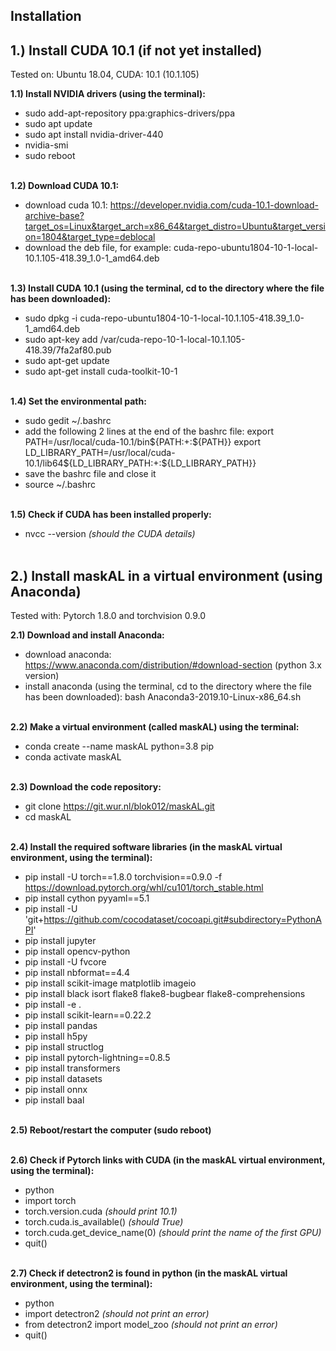## Installation

## 1.) Install CUDA 10.1 (if not yet installed) 
Tested on: Ubuntu 18.04, CUDA: 10.1 (10.1.105)<br/> 

**1.1) Install NVIDIA drivers (using the terminal):** 
- sudo add-apt-repository ppa:graphics-drivers/ppa
- sudo apt update
- sudo apt install nvidia-driver-440
- nvidia-smi
- sudo reboot <br/> <br/>

**1.2) Download CUDA 10.1:** 
- download cuda 10.1: https://developer.nvidia.com/cuda-10.1-download-archive-base?target_os=Linux&target_arch=x86_64&target_distro=Ubuntu&target_version=1804&target_type=deblocal
- download the deb file, for example: cuda-repo-ubuntu1804-10-1-local-10.1.105-418.39_1.0-1_amd64.deb <br/> <br/>

**1.3) Install CUDA 10.1 (using the terminal, cd to the directory where the file has been downloaded):** 
- sudo dpkg -i cuda-repo-ubuntu1804-10-1-local-10.1.105-418.39_1.0-1_amd64.deb
- sudo apt-key add /var/cuda-repo-10-1-local-10.1.105-418.39/7fa2af80.pub
- sudo apt-get update
- sudo apt-get install cuda-toolkit-10-1 <br/> <br/>

**1.4) Set the environmental path:**
- sudo gedit ~/.bashrc
- add the following 2 lines at the end of the bashrc file:
export PATH=/usr/local/cuda-10.1/bin${PATH:+:${PATH}}
export LD_LIBRARY_PATH=/usr/local/cuda-10.1/lib64${LD_LIBRARY_PATH:+:${LD_LIBRARY_PATH}}
- save the bashrc file and close it
- source ~/.bashrc <br/> <br/>

**1.5) Check if CUDA has been installed properly:**
- nvcc --version *(should the CUDA details)*<br/> <br/>


## 2.) Install maskAL in a virtual environment (using Anaconda)
Tested with: Pytorch 1.8.0 and torchvision 0.9.0<br/>

**2.1) Download and install Anaconda:**
- download anaconda: https://www.anaconda.com/distribution/#download-section (python 3.x version)
- install anaconda (using the terminal, cd to the directory where the file has been downloaded): bash Anaconda3-2019.10-Linux-x86_64.sh <br/> <br/>

**2.2) Make a virtual environment (called maskAL) using the terminal:**
- conda create --name maskAL python=3.8 pip
- conda activate maskAL <br/> <br/>

**2.3) Download the code repository:**
- git clone https://git.wur.nl/blok012/maskAL.git
- cd maskAL <br/> <br/>

**2.4) Install the required software libraries (in the maskAL virtual environment, using the terminal):**
- pip install -U torch==1.8.0 torchvision==0.9.0 -f https://download.pytorch.org/whl/cu101/torch_stable.html
- pip install cython pyyaml==5.1
- pip install -U 'git+https://github.com/cocodataset/cocoapi.git#subdirectory=PythonAPI'
- pip install jupyter
- pip install opencv-python
- pip install -U fvcore
- pip install nbformat==4.4
- pip install scikit-image matplotlib imageio
- pip install black isort flake8 flake8-bugbear flake8-comprehensions
- pip install -e .
- pip install scikit-learn==0.22.2
- pip install pandas
- pip install h5py
- pip install structlog
- pip install pytorch-lightning==0.8.5
- pip install transformers
- pip install datasets
- pip install onnx
- pip install baal <br/> <br/>

**2.5) Reboot/restart the computer (sudo reboot)** <br/> <br/>

**2.6) Check if Pytorch links with CUDA (in the maskAL virtual environment, using the terminal):**
- python
- import torch
- torch.version.cuda *(should print 10.1)*
- torch.cuda.is_available() *(should True)*
- torch.cuda.get_device_name(0) *(should print the name of the first GPU)*
- quit() <br/> <br/>

**2.7) Check if detectron2 is found in python (in the maskAL virtual environment, using the terminal):**
- python
- import detectron2 *(should not print an error)*
- from detectron2 import model_zoo *(should not print an error)*
- quit() <br/>
